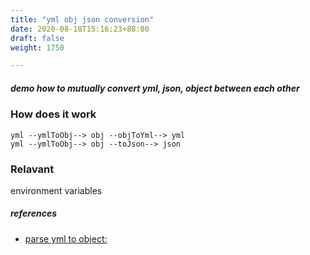 ```yaml
---
title: "yml obj json conversion"
date: 2020-08-18T15:16:23+88:00
draft: false
weight: 1750

---
```


##### demo how to mutually convert yml, json, object between each other


### How does it work


```
yml --ymlToObj--> obj --objToYml--> yml
yml --ymlToObj--> obj --toJson--> json
```











### Relavant


environment variables









##### references
* [parse yml to object:](../../object-oriented/c0074/)


